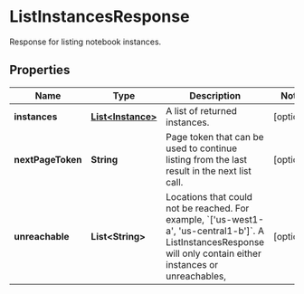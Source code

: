 

# ListInstancesResponse

Response for listing notebook instances.

## Properties

| Name | Type | Description | Notes |
|------------ | ------------- | ------------- | -------------|
|**instances** | [**List&lt;Instance&gt;**](Instance.md) | A list of returned instances. |  [optional] |
|**nextPageToken** | **String** | Page token that can be used to continue listing from the last result in the next list call. |  [optional] |
|**unreachable** | **List&lt;String&gt;** | Locations that could not be reached. For example, &#x60;[&#39;us-west1-a&#39;, &#39;us-central1-b&#39;]&#x60;. A ListInstancesResponse will only contain either instances or unreachables, |  [optional] |




